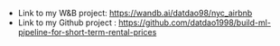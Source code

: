* Link to my W&B project: https://wandb.ai/datdao98/nyc_airbnb
* Link to my Github project : https://github.com/datdao1998/build-ml-pipeline-for-short-term-rental-prices
